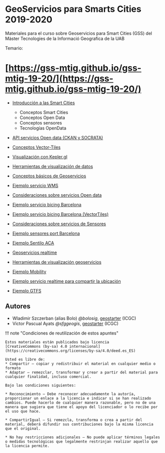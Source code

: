 # GeoServicios para Smarts Cities 2019-2020

Materiales para el curso sobre Geoservicios para Smart Cities (GSS) del Màster Tecnologies de la Informació Geografica de la UAB

Temario:

# [https://gss-mtig.github.io/gss-mtig-19-20/](https://gss-mtig.github.io/gss-mtig-19-20/)

* [Introducción a las Smart Cities](https://gss-mtig.github.io/gss-mtig-19-20/1_introduccion_a_las_smart_cities/)
    * Conceptos Smart Cities
    * Conceptos Open Data
    * Conceptos sensores
    * Tecnologías OpenData

* [API servicios Open data (CKAN y SOCRATA)](https://gss-mtig.github.io/gss-mtig-19-20/2_conceptos_y_servicios_open_data/)
* [Conceptos Vector-Tiles](https://gss-mtig.github.io/gss-mtig-19-20/3_conceptos_vector_tiles/)
* [Visualización con Kepler.gl](https://gss-mtig.github.io/gss-mtig-19-20/4_visualizacion_kepler/)
* [Herramientas de visualización de datos](https://gss-mtig.github.io/gss-mtig-19-20/5_herramientas_visualizacion_datos/)
* [Conceptos básicos de Geoservicios](https://gss-mtig.github.io/gss-mtig-19-20/6_conceptos_geoservicios/)
* [Ejemplo servicio WMS](https://gss-mtig.github.io/gss-mtig-19-20/7_ejemplo_servicio_wms/)
* [Consideraciones sobre servicios Open data](https://gss-mtig.github.io/gss-mtig-19-20/8_consideraciones_servicios_opendata/)
* [Ejemplo servicio bicing Barcelona](https://gss-mtig.github.io/gss-mtig-19-20/9_ejemplo_servicio_bicing_bcn/)
* [Ejemplo servicio bicing Barcelona (VectorTiles)](https://gss-mtig.github.io/gss-mtig-19-20/10_ejemplo_servicio_bicing_bcn_vt/)
* [Consideraciones sobre servicios de Sensores](https://gss-mtig.github.io/gss-mtig-19-20/11_consideraciones_servicios_realtime_sensores/)
* [Ejemplo sensores port Barcelona](https://gss-mtig.github.io/gss-mtig-19-20/12_ejemplo_sensores_port_bcn/)
* [Ejemplo Sentilo ACA](https://gss-mtig.github.io/gss-mtig-19-20/13_ejemplo_sentilo_aca/)
* [Geoservicios realtime](https://gss-mtig.github.io/gss-mtig-19-20/14_geoservicios_realtime/)
* [Herramientas de visualización geoservicios](https://gss-mtig.github.io/gss-mtig-19-20/15_herramientas_visualizacion_geoservicios/)
* [Ejemplo Mobility](https://gss-mtig.github.io/gss-mtig-19-20/16_ejemplo_mobility/)
* [Ejemplo servicio realtime para compartir la ubicación](https://gss-mtig.github.io/gss-mtig-19-20/17_ejemplo_geoservicio_realtime/)
* [Ejemplo GTFS](https://gss-mtig.github.io/gss-mtig-19-20/18_ejemplo_gtfs/)

## Autores

* Wladimir Szczerban (alias Bolo) *@bolosig*, [geostarter](http://betaportal.icgc.cat) (ICGC)
* Victor Pascual Ayats  *@sfggeogis*, [geostarter](http://betaportal.icgc.cat) (ICGC)

!!! note "Condiciones de reutilización de estos apuntes"

    Estos materiales están publicados bajo licencia
    [CreativeCommons (by-sa) 4.0 internacional](https://creativecommons.org/licenses/by-sa/4.0/deed.es_ES)

    Usted es libre de:
    * Compartir — copiar y redistribuir el material en cualquier medio o formato
    * Adaptar — remezclar, transformar y crear a partir del material para cualquier finalidad, incluso comercial.

    Bajo las condiciones siguientes:

    * Reconocimiento — Debe reconocer adecuadamente la autoría, proporcionar un enlace a la licencia e indicar si se han realizado cambios. Puede hacerlo de cualquier manera razonable, pero no de una manera que sugiera que tiene el apoyo del licenciador o lo recibe por el uso que hace.
    
    * CompartirIgual — Si remezcla, transforma o crea a partir del material, deberá difundir sus contribuciones bajo la misma licencia que el original.
    
    * No hay restricciones adicionales — No puede aplicar términos legales o medidas tecnológicas que legalmente restrinjan realizar aquello que la licencia permite.

